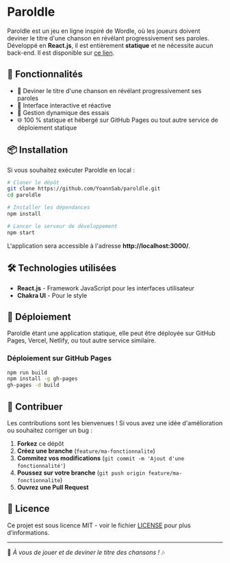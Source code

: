 # Paroldle

Paroldle est un jeu en ligne inspiré de Wordle, où les joueurs doivent deviner le titre d'une chanson en révélant progressivement ses paroles. Développé en **React.js**, il est entièrement **statique** et ne nécessite aucun back-end.
Il est disponible sur [ce lien](https://yoannsab.github.io/paroldle/).
## 🚀 Fonctionnalités

- 🎵 Deviner le titre d'une chanson en révélant progressivement ses paroles
- 🔄 Interface interactive et réactive
- 📜 Gestion dynamique des essais
- 🌐 100 % statique et hébergé sur GitHub Pages ou tout autre service de déploiement statique

## 📦 Installation

Si vous souhaitez exécuter Paroldle en local :

```bash
# Cloner le dépôt
git clone https://github.com/YoannSab/paroldle.git
cd paroldle

# Installer les dépendances
npm install

# Lancer le serveur de développement
npm start
```

L'application sera accessible à l'adresse **http://localhost:3000/**.

## 🛠️ Technologies utilisées

- **React.js** - Framework JavaScript pour les interfaces utilisateur
- **Chakra UI** - Pour le style

## 📌 Déploiement

Paroldle étant une application statique, elle peut être déployée sur GitHub Pages, Vercel, Netlify, ou tout autre service similaire.

### Déploiement sur GitHub Pages

```bash
npm run build
npm install -g gh-pages
gh-pages -d build
```

## 🤝 Contribuer

Les contributions sont les bienvenues ! Si vous avez une idée d'amélioration ou souhaitez corriger un bug :

1. **Forkez** ce dépôt
2. **Créez une branche** (`feature/ma-fonctionnalite`)
3. **Commitez vos modifications** (`git commit -m 'Ajout d'une fonctionnalité'`)
4. **Poussez sur votre branche** (`git push origin feature/ma-fonctionnalite`)
5. **Ouvrez une Pull Request**

## 📜 Licence

Ce projet est sous licence MIT - voir le fichier [LICENSE](LICENSE) pour plus d’informations.

---

🎤 *À vous de jouer et de deviner le titre des chansons !* 🎶

